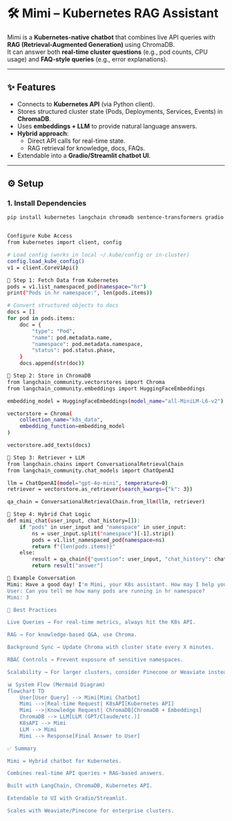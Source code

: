 # 🛠️ Mimi – Kubernetes RAG Assistant

Mimi is a **Kubernetes-native chatbot** that combines live API queries with **RAG (Retrieval-Augmented Generation)** using ChromaDB.  
It can answer both **real-time cluster questions** (e.g., pod counts, CPU usage) and **FAQ-style queries** (e.g., error explanations).

---

## ✨ Features

- Connects to **Kubernetes API** (via Python client).  
- Stores structured cluster state (Pods, Deployments, Services, Events) in **ChromaDB**.  
- Uses **embeddings + LLM** to provide natural language answers.  
- **Hybrid approach**:
  - Direct API calls for real-time state.  
  - RAG retrieval for knowledge, docs, FAQs.  
- Extendable into a **Gradio/Streamlit chatbot UI**.  

---

## ⚙️ Setup

### 1. Install Dependencies
```bash
pip install kubernetes langchain chromadb sentence-transformers gradio


Configure Kube Access
from kubernetes import client, config

# Load config (works in local ~/.kube/config or in-cluster)
config.load_kube_config()
v1 = client.CoreV1Api()

🔹 Step 1: Fetch Data from Kubernetes
pods = v1.list_namespaced_pod(namespace="hr")
print("Pods in hr namespace:", len(pods.items))

# Convert structured objects to docs
docs = []
for pod in pods.items:
    doc = {
        "type": "Pod",
        "name": pod.metadata.name,
        "namespace": pod.metadata.namespace,
        "status": pod.status.phase,
    }
    docs.append(str(doc))

🔹 Step 2: Store in ChromaDB
from langchain_community.vectorstores import Chroma
from langchain_community.embeddings import HuggingFaceEmbeddings

embedding_model = HuggingFaceEmbeddings(model_name="all-MiniLM-L6-v2")

vectorstore = Chroma(
    collection_name="k8s_data",
    embedding_function=embedding_model
)

vectorstore.add_texts(docs)

🔹 Step 3: Retriever + LLM
from langchain.chains import ConversationalRetrievalChain
from langchain_community.chat_models import ChatOpenAI

llm = ChatOpenAI(model="gpt-4o-mini", temperature=0)
retriever = vectorstore.as_retriever(search_kwargs={"k": 3})

qa_chain = ConversationalRetrievalChain.from_llm(llm, retriever)

🔹 Step 4: Hybrid Chat Logic
def mimi_chat(user_input, chat_history=[]):
    if "pods" in user_input and "namespace" in user_input:
        ns = user_input.split("namespace")[-1].strip()
        pods = v1.list_namespaced_pod(namespace=ns)
        return f"{len(pods.items)}"
    else:
        result = qa_chain({"question": user_input, "chat_history": chat_history})
        return result["answer"]

💬 Example Conversation
Mimi: Have a good day! I'm Mimi, your K8s assistant. How may I help you?  
User: Can you tell me how many pods are running in hr namespace?  
Mimi: 3  

🚀 Best Practices

Live Queries → For real-time metrics, always hit the K8s API.

RAG → For knowledge-based Q&A, use Chroma.

Background Sync → Update Chroma with cluster state every X minutes.

RBAC Controls → Prevent exposure of sensitive namespaces.

Scalability → For larger clusters, consider Pinecone or Weaviate instead of Chroma.

📊 System Flow (Mermaid Diagram)
flowchart TD
    User[User Query] --> Mimi[Mimi Chatbot]
    Mimi -->|Real-time Request| K8sAPI[Kubernetes API]
    Mimi -->|Knowledge Request| ChromaDB[ChromaDB + Embeddings]
    ChromaDB --> LLM[LLM (GPT/Claude/etc.)]
    K8sAPI --> Mimi
    LLM --> Mimi
    Mimi --> Response[Final Answer to User]

✅ Summary

Mimi = Hybrid chatbot for Kubernetes.

Combines real-time API queries + RAG-based answers.

Built with LangChain, ChromaDB, Kubernetes API.

Extendable to UI with Gradio/Streamlit.

Scales with Weaviate/Pinecone for enterprise clusters.
